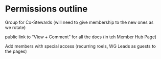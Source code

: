 # Permissions outline

Group for Co-Stewards (will need to give membership to the new ones as we rotate)

public link to “View + Comment” for all the docs (in teh Member Hub Page)

Add members with special access (recurring roels, WG Leads as guests to the pages)